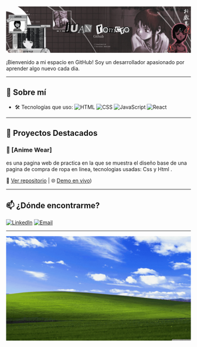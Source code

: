 ![banner](./Welcome%20to%20github%20ft.Danny.gif)

¡Bienvenido a mi espacio en GitHub! Soy un desarrollador apasionado por aprender algo nuevo cada dia.

---

## 🚀 Sobre mí

- 🛠️ Tecnologías que uso:
  ![HTML](https://img.shields.io/badge/-HTML5-E34F26?style=flat-square&logo=html5&logoColor=white)
  ![CSS](https://img.shields.io/badge/-CSS3-1572B6?style=flat-square&logo=css3)
  ![JavaScript](https://img.shields.io/badge/-JavaScript-F7DF1E?style=flat-square&logo=javascript&logoColor=black)
  ![React](https://img.shields.io/badge/-React-20232A?style=flat-square&logo=react)

---

## 📂 Proyectos Destacados

### 🌟 [Anime Wear]
es una pagina web de practica en la que se muestra el diseño base de una pagina de compra de ropa en linea, tecnologias usadas: Css y Html .

🔗 [Ver repositorio](https://github.com/JuanRomer0/ProyectoLimpioHTML) | 🌐 [Demo en vivo](https://tiendaropaanimewear.netlify.app/))

---

## 📫 ¿Dónde encontrarme?

[![LinkedIn](https://img.shields.io/badge/-LinkedIn-0077B5?style=flat-square&logo=linkedin&logoColor=white)](https://www.linkedin.com/in/juan-sebastian-romero-cepeda-7944ba339/)
[![Email](https://img.shields.io/badge/-Email-EA4335?style=flat-square&logo=gmail&logoColor=white)]()


---
![gitbye](./WELCOME%20TO%20GITHUB.gif)

